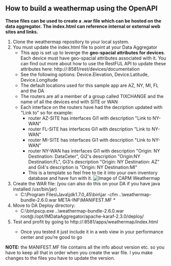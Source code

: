 ## How to build a weathermap using the OpenAPI

**These files can be used to create a .war file which can be hosted on the data aggregator.** 
**The index.html can reference internal or external web sites and links.**

1. Clone the weathermap repository to your local system.
2. You must update the index.html file to point at your Data Aggregator
   * This app is set up to leverge the **geo-spacial attributes for devices**. Each device must have geo-spacial attributes associated with it. You can find out more about how to use the RestFUL API to update these attributes here: http://<insert DA Host>:8581/rest/devices/documentation
   * See the following options: Device.Elevation, Device.Latitude, Device.Longitude
   * The default locations used for this sample app are AZ, NY, MI, FL and the DA
   * The routers are all a member of a group called TIXCHANGE and the name of all the devices end with SITE or WAN
   * Each interface on the routers have had the decription updated with "Link to" so for example:
     * router AZ-SITE has interfaces Gi1 with description "Link to NY-WAN" 
     * router FL-SITE has interfaces Gi1 with description "Link to NY-WAN"
     * router MI-SITE has interfaces Gi1 with description "Link to NY-WAN"
     * router NY-WAN has interfaces Gi1 with description "Origin: NY Destination: DataCeter", Gi2's description "Origin:NY Destination:FL", Gi3's description "Origin: NY Destination: AZ" and Gi4's description is "Origin: NY Destination:MI"
     * This is a template so feel free to tie it into your own inventory database and have fun with it.
![Image of CAPM Weathermap](https://github.com/CA-PM/weathermap/images/weathermap.png) 
3. Create the WAR file: (you can also do this on your DA if you have java installed /usr/bin/jar)
   * C:\Program Files\Java\jdk1.7.0_45\bin\jar -cfm ..\weathermap-bundle-2.6.0.war META-INF\MANIFEST.MF *
4. Move to DA Deploy directory:
   * C:\bin\pscp.exe ..\weathermap-bundle-2.6.0.war root@<da host>:/opt/IMDataAggregator/apache-karaf-2.3.0/deploy/
5. Test and profit by going to http://<da host>:8581/apps/weathermap/index.html
   * Once you tested it just include it in a web view in your performance center and you’re good to go

**NOTE:** the MANIFEST.MF file contains all the info about version etc. so you have to keep all that in order when you create the war file. I you make changes to the files you have to update the version. 
